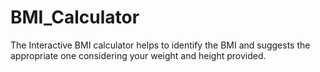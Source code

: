 # BMI_Calculator

The Interactive BMI calculator helps to identify the BMI and suggests the appropriate one considering your weight and height provided.
